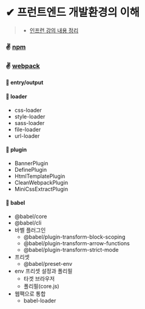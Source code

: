 # ✔ 프런트엔드 개발환경의 이해
> - [인프런 강의 내용 정리](https://www.inflearn.com/course/%ED%94%84%EB%A1%A0%ED%8A%B8%EC%97%94%EB%93%9C-%EA%B0%9C%EB%B0%9C%ED%99%98%EA%B2%BD)
### ✌ [npm](https://github.com/saseungmin/Webpack-Babel-Lint-tutorial/tree/master/npm)
### ✌ [webpack](https://github.com/saseungmin/Webpack-Babel-Lint-tutorial/tree/master/webpack-study)
#### 🌈 entry/output
#### 🌈 loader
- css-loader
- style-loader
- sass-loader
- file-loader
- url-loader
#### 🌈 plugin
- BannerPlugin
- DefinePlugin
- HtmlTemplatePlugin
- CleanWebpackPlugin
- MiniCssExtractPlugin
#### 🌈 babel
- @babel/core 
- @babel/cli
- 바벨 플러그인
    - @babel/plugin-transform-block-scoping
    - @babel/plugin-transform-arrow-functions
    - @babel/plugin-transform-strict-mode
- 프리셋
    - @babel/preset-env
- env 프리셋 설정과 폴리필
    - 타겟 브라우저
    - 폴리필(core.js)
- 웹팩으로 통합
    - babel-loader